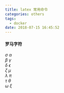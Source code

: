 ```yaml
---
title: latex 常用命令
categories: others
tags:
  - docker
date: 2018-07-15 16:45:52
---
```


#### 罗马字符
$\sigma$                $\alpha$  
$\beta$                 $\gamma$  
$\delta$                $\epsilon$  
$\zeta$                   $\mu$  
$\lambda$                $\pi$  
$\tau$               $\theta$  
$\omega$               $\xi$